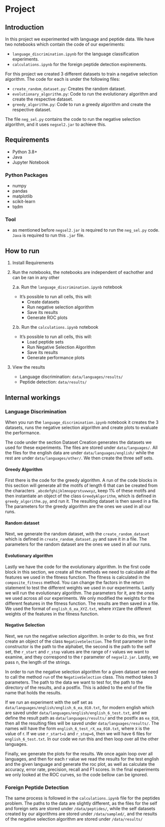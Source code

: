 # Project

## Introduction
In this project we experimented with language and peptide data. We have two notebooks which contain the code of our experiments:

- `language_discrimination.ipynb` for the language classification experiments.
- `calculations.ipynb` for the foreign peptide detection expirements.

For this project we created 3 different datasets to train a negative selection algorithm. The code for each is under the following files:

- `create_random_dataset.py`: Creates the random dataset.
- `evolutionary_algorithm.py`: Code to run the evolutionary algorithm and create the respective dataset.
- `greedy_algorithm.py`: Code to run a greedy algorithm and create the respective dataset.

The file `neg_sel.py` contains the code to run the negative selection algorithm, and it uses `negsel2.jar` to achieve this.

## Requirements
- Python 3.8+
- Java
- Jupyter Notebook
### Python Packages
- numpy
- pandas
- matplotlib
- scikit-learn
- tqdm

### Tool
- as mentioned before `negsel2.jar` is required to run the `neg_sel.py` code. `Java` is required to run this `.jar` file.

## How to run

1. Install Requirements
2. Run the notebooks, the notebooks are independent of eachother and can be ran in any other
    
   2.a. Run the `language_discrimination.ipynb` notebook  
   - It’s possible to run all cells, this will:  
     - Create datasets  
     - Run negative selection algorithm  
     - Save its results  
     - Generate ROC plots
    
   2.b. Run the `calculations.ipynb` notebook  
   - It’s possible to run all cells, this will:  
     - Load peptide sets  
     - Run Negative Selection Algorithm  
     - Save its results  
     - Generate performance plots  
4. View the results  
   - Language discrimination: `data/languages/results/`  
   - Peptide detection: `data/results/`


## Internal workings
### Language Discrimination
When you run the `language_discrimination.ipynb` notebook it creates the 3 datasets, runs the negative selection algorithm and create plots to evaluate the performance. 

The code under the section Dataset Creation generates the datasets we used for these experiments. The files are stored under `data/languages/`. All the files for the english data are under `data/languages/english/` while the rest are under `data/languages/other/`. We then create the three self sets.

#### Greedy Algorithm
First there is the code for the greedy algorithm. A run of the code blocks in this section will generate all the motifs of length 6 that can be created from the characters `_abcdefghijklmnopqrstuvwxyz`, keep 1% of these motifs and then instantiate an object of the class `GreedyAlgorithm`, which is defined in `greedy_algorithm.py`, and run it. The resulting dataset is then saved in a file. The parameters for the greedy algorithm are the ones we used in all our runs. 

#### Random dataset
Next, we generate the random dataset, with the `create_random_dataset` which is defined in `create_random_dataset.py` and save it in a file. The parameters for the random dataset are the ones we used in all our runs. 

#### Evolutionary algorithm
Lastly we have the code for the evolutionary algorithm. In the first code block in this section, we create all the methods we need to calculate all the features we used in the fitness function. The fitness is calculated in the `composite_fitness` method. You can change the factors in the return statement to test the different weights we used in our experiments. Lastly we will run the evolutionary algorithm. The parameters for it, are the ones we used across all our experiments. We only modified the weights for the different features in the fitness function. The results are then saved in a file. We used the format of `english_6_ea_XYZ.txt`, where `XYZ`are the different weights of the features in the fitness function.


#### Negative Selection
Next, we run the negative selection algorithm. In order to do this, we first create an object of the class `NegativeSelection`. The first parameter in the constructor is the path to the alphabet, the second is the path to the self set, the `r_start` and `r_stop` values are the range of r values we want to examine, and they correspond to the r parameter of `negsel2.jar`. Lastly, we pass n, the length of the strings. 

In order to run the negative selection algorithm for a given dataset we need to call the method `run` of the `NegativeSelection` class. This method takes 3 parameters. The path to the data we want to test for, the path to the directory of the results, and a postfix. This is added to the end of the file name that holds the results.

If we run an experiment with the self set as `data/languages/english/english_6_ea_010.txt`, for modern english which are saved under `data/languages/english/english_6_test.txt`, and we define the result path as `data/languages/results/` and the postfix as `ea_010`, then all the resulting files will be saved under `data/languages/results/`. The names will have the form `english_6_test_rX_ea_010.txt`, where `X` is the value of r. If we use `r_start=1` and `r_stop=6`, then we will have 6 files for `english_6_test.txt`. In our code we run this and then loop over all the other languages.

Finally, we generate the plots for the results. We once again loop over all languages, and then for each r value we read the results for the test english and the given language and generate the roc plot, as well as calculate the accuracy, error rate, precision, recall and F1 scores. In the final experiments we only looked at the ROC curves, so the code bellow can be ignored.

### Foreign Peptide Detection
The same process is followed in the `calculations.ipynb` file for the peptides problem. The paths to the data are slightly different, as the files for the self and foreign sets are stored under `/data/peptides/`, while the self datasets  created by our algorithms are stored under `/data/sampled/`, and the results of the negative selection algorithm are stored under `/data/results/`
